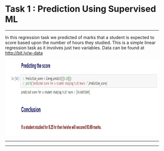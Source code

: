 
# Task 1 : Prediction Using Supervised ML

<hr>    </hr>

In this regression task we predicted of marks that a student is expected to score based upon the number of hours they studied. This is a simple linear regression task as it involves just two variables. Data can be found at  http://bit.ly/w-data

<img src="result.jpg"  alt="Trulli" width="1000" height="250">

<hr>    </hr>
<hr>    </hr>
